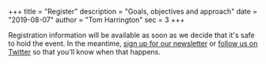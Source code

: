 +++
title = "Register"
description = "Goals, objectives and approach"
date = "2019-08-07"
author = "Tom Harrington"
sec = 3
+++

Registration information will be available as soon as we decide that it's safe to hold the event. In the meantime, [sign up for our newsletter](https://tinyletter.com/iosdevcampcolorado) or [follow us on Twitter](https://twitter.com/iosdevcampco) so that you'll know when that happens.